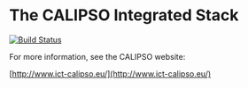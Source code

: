The CALIPSO Integrated Stack
============================

[![Build Status](https://secure.travis-ci.org/contiki-os/contiki.png)](http://travis-ci.org/sics-iot/calipso-integrated)

For more information, see the CALIPSO website:

[http://www.ict-calipso.eu/](http://www.ict-calipso.eu/)
